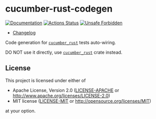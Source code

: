 # cucumber-rust-codegen

[![Documentation](https://docs.rs/cucumber_rust_codegen/badge.svg)](https://docs.rs/cucumber_rust_codegen)
[![Actions Status](https://github.com/cucumber-rs/cucumber/workflows/CI/badge.svg)](https://github.com/cucumber-rs/cucumber/actions)
[![Unsafe Forbidden](https://img.shields.io/badge/unsafe-forbidden-success.svg)](https://github.com/rust-secure-code/safety-dance)

- [Changelog](https://github.com/cucumber-rs/cucumber/blob/main/codegen/CHANGELOG.md)

Code generation for [`cucumber_rust`] tests auto-wiring.

DO NOT use it directly, use [`cucumber_rust`] crate instead.




## License

This project is licensed under either of

* Apache License, Version 2.0 ([LICENSE-APACHE](https://github.com/cucumber-rs/cucumber/blob/main/LICENSE-APACHE) or <http://www.apache.org/licenses/LICENSE-2.0>)
* MIT license ([LICENSE-MIT](https://github.com/cucumber-rs/cucumber/blob/main/LICENSE-MIT) or <http://opensource.org/licenses/MIT>)

at your option.




[`cucumber_rust`]: https://docs.rs/cucumber_rust
